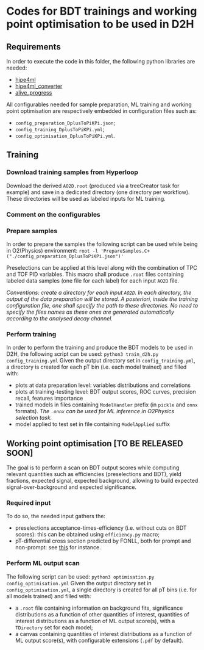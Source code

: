 # Codes for BDT trainings and working point optimisation to be used in D2H
## Requirements
In order to execute the code in this folder, the following python libraries are needed:
- [hipe4ml](https://github.com/hipe4ml/hipe4ml)
- [hipe4ml_converter](https://github.com/hipe4ml/hipe4ml_converter)
- [alive_progress](https://github.com/rsalmei/alive-progress)

All configurables needed for sample preparation, ML training and working point optimisation are respectively embedded in configuration files such as:
- `config_preparation_DplusToPiKPi.json`;
- `config_training_DplusToPiKPi.yml`;
- `config_optimisation_DplusToPiKPi.yml`.

## Training
### Download training samples from Hyperloop
Download the derived `AO2D.root` (produced via a treeCreator task for example) and save in a dedicated directory (one directory per workflow). These directories will be used as labeled inputs for ML training.

### Comment on the configurables

### Prepare samples

In order to prepare the samples the following script can be used while being in O2(Physics) environment:
```root -l 'PrepareSamples.C+("./config_preparation_DplusToPiKPi.json")'```

Preselections can be applied at this level along with the combination of TPC and TOF PID variables. This macro shall produce `.root` files containing labeled data samples (one file for each label) for each input `AO2D` file.

*Conventions: create a directory for each input `AO2D`. In each directory, the output of the data preparation will be stored. A posteriori, inside the training configuration file, one shall specify the path to these directories. No need to specify the files names as these ones are generated automatically according to the analysed decay channel.*

### Perform training
In order to perform the training and produce the BDT models to be used in D2H, the following script can be used:
```python3 train_d2h.py config_training.yml```
Given the output directory set in `config_training.yml`, a directory is created for each pT bin (i.e. each model trained) and filled with:
- plots at data preparation level: variables distributions and correlations
- plots at training-testing level: BDT output scores, ROC curves, precision recall, features importance
- trained models in files containing `ModelHandler` prefix (in `pickle` and `onnx` formats). *The `.onnx` can be used for ML inference in O2Physics selection task.*
- model applied to test set in file containing `ModelApplied` suffix

## Working point optimisation [TO BE RELEASED SOON]
The goal is to perform a scan on BDT output scores while computing relevant quantities such as efficiencies (preselections and BDT), yield fractions, expected signal, expected background, allowing to build expected signal-over-background and expected significance.

### Required input
To do so, the needed input gathers the:
- preselections acceptance-times-efficiency (i.e. without cuts on BDT scores): this can be obtained using `efficiency.py` macro;
- pT-differential cross section predicted by FONLL, both for prompt and non-prompt: see [this](http://www.lpthe.jussieu.fr/~cacciari/fonll/fonllform.html) for instance.

### Perform ML output scan
The following script can be used:
```python3 optimisation.py config_optimisation.yml```
Given the output directory set in `config_optimisation.yml`, a single directory is created for all pT bins (i.e. for all models trained) and filled with:
- a `.root` file containing information on background fits, significance distributions as a function of other quantities of interest, quantities of interest distributions as a function of ML output score(s), with a `TDirectory` set for each model;
- a canvas containing quantities of interest distributions as a function of ML output score(s), with configurable extensions (`.pdf` by default).



